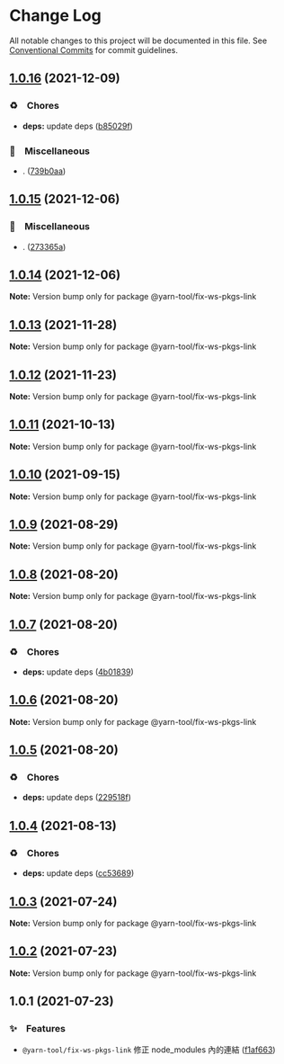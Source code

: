 # Change Log

All notable changes to this project will be documented in this file.
See [Conventional Commits](https://conventionalcommits.org) for commit guidelines.

## [1.0.16](https://github.com/bluelovers/ws-yarn-workspaces/compare/@yarn-tool/fix-ws-pkgs-link@1.0.15...@yarn-tool/fix-ws-pkgs-link@1.0.16) (2021-12-09)


### ♻️　Chores

* **deps:** update deps ([b85029f](https://github.com/bluelovers/ws-yarn-workspaces/commit/b85029f4c0943e70373c4990597147b7f939600a))


### 🔖　Miscellaneous

* . ([739b0aa](https://github.com/bluelovers/ws-yarn-workspaces/commit/739b0aa55640b513c236244331f027532f7bcd6d))





## [1.0.15](https://github.com/bluelovers/ws-yarn-workspaces/compare/@yarn-tool/fix-ws-pkgs-link@1.0.14...@yarn-tool/fix-ws-pkgs-link@1.0.15) (2021-12-06)


### 🔖　Miscellaneous

* . ([273365a](https://github.com/bluelovers/ws-yarn-workspaces/commit/273365ab3b7fde8173175afe2fbbf8ec382b0a6a))





## [1.0.14](https://github.com/bluelovers/ws-yarn-workspaces/compare/@yarn-tool/fix-ws-pkgs-link@1.0.13...@yarn-tool/fix-ws-pkgs-link@1.0.14) (2021-12-06)

**Note:** Version bump only for package @yarn-tool/fix-ws-pkgs-link





## [1.0.13](https://github.com/bluelovers/ws-yarn-workspaces/compare/@yarn-tool/fix-ws-pkgs-link@1.0.12...@yarn-tool/fix-ws-pkgs-link@1.0.13) (2021-11-28)

**Note:** Version bump only for package @yarn-tool/fix-ws-pkgs-link





## [1.0.12](https://github.com/bluelovers/ws-yarn-workspaces/compare/@yarn-tool/fix-ws-pkgs-link@1.0.11...@yarn-tool/fix-ws-pkgs-link@1.0.12) (2021-11-23)

**Note:** Version bump only for package @yarn-tool/fix-ws-pkgs-link





## [1.0.11](https://github.com/bluelovers/ws-yarn-workspaces/compare/@yarn-tool/fix-ws-pkgs-link@1.0.10...@yarn-tool/fix-ws-pkgs-link@1.0.11) (2021-10-13)

**Note:** Version bump only for package @yarn-tool/fix-ws-pkgs-link





## [1.0.10](https://github.com/bluelovers/ws-yarn-workspaces/compare/@yarn-tool/fix-ws-pkgs-link@1.0.9...@yarn-tool/fix-ws-pkgs-link@1.0.10) (2021-09-15)

**Note:** Version bump only for package @yarn-tool/fix-ws-pkgs-link





## [1.0.9](https://github.com/bluelovers/ws-yarn-workspaces/compare/@yarn-tool/fix-ws-pkgs-link@1.0.8...@yarn-tool/fix-ws-pkgs-link@1.0.9) (2021-08-29)

**Note:** Version bump only for package @yarn-tool/fix-ws-pkgs-link





## [1.0.8](https://github.com/bluelovers/ws-yarn-workspaces/compare/@yarn-tool/fix-ws-pkgs-link@1.0.7...@yarn-tool/fix-ws-pkgs-link@1.0.8) (2021-08-20)

**Note:** Version bump only for package @yarn-tool/fix-ws-pkgs-link





## [1.0.7](https://github.com/bluelovers/ws-yarn-workspaces/compare/@yarn-tool/fix-ws-pkgs-link@1.0.6...@yarn-tool/fix-ws-pkgs-link@1.0.7) (2021-08-20)


### ♻️　Chores

* **deps:** update deps ([4b01839](https://github.com/bluelovers/ws-yarn-workspaces/commit/4b01839ade668cd686b53757627b1ca847debfa5))





## [1.0.6](https://github.com/bluelovers/ws-yarn-workspaces/compare/@yarn-tool/fix-ws-pkgs-link@1.0.5...@yarn-tool/fix-ws-pkgs-link@1.0.6) (2021-08-20)

**Note:** Version bump only for package @yarn-tool/fix-ws-pkgs-link





## [1.0.5](https://github.com/bluelovers/ws-yarn-workspaces/compare/@yarn-tool/fix-ws-pkgs-link@1.0.4...@yarn-tool/fix-ws-pkgs-link@1.0.5) (2021-08-20)


### ♻️　Chores

* **deps:** update deps ([229518f](https://github.com/bluelovers/ws-yarn-workspaces/commit/229518fd6215e83fd964c07a62ba666c358f7f64))





## [1.0.4](https://github.com/bluelovers/ws-yarn-workspaces/compare/@yarn-tool/fix-ws-pkgs-link@1.0.3...@yarn-tool/fix-ws-pkgs-link@1.0.4) (2021-08-13)


### ♻️　Chores

* **deps:** update deps ([cc53689](https://github.com/bluelovers/ws-yarn-workspaces/commit/cc53689dadd1334672807d4737c0e6400b15aba0))





## [1.0.3](https://github.com/bluelovers/ws-yarn-workspaces/compare/@yarn-tool/fix-ws-pkgs-link@1.0.2...@yarn-tool/fix-ws-pkgs-link@1.0.3) (2021-07-24)

**Note:** Version bump only for package @yarn-tool/fix-ws-pkgs-link





## [1.0.2](https://github.com/bluelovers/ws-yarn-workspaces/compare/@yarn-tool/fix-ws-pkgs-link@1.0.1...@yarn-tool/fix-ws-pkgs-link@1.0.2) (2021-07-23)

**Note:** Version bump only for package @yarn-tool/fix-ws-pkgs-link





## 1.0.1 (2021-07-23)


### ✨　Features

* `@yarn-tool/fix-ws-pkgs-link` 修正 node_modules 內的連結 ([f1af663](https://github.com/bluelovers/ws-yarn-workspaces/commit/f1af663f40ff2b4aac7ab19e096c85620a2c4363))

